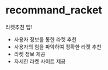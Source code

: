 # recommand_racket

라켓추천 앱!

- 사용자 정보를 통한 라켓 추천
- 사용자의 힘을 파악하여 정확한 라켓 추천
- 라켓 정보 제공
- 자세한 라켓 사이트 제공
